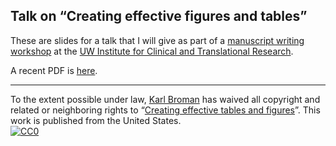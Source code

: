 ## Talk on &ldquo;Creating effective figures and tables&rdquo;

These are slides for a talk that I will give as part of a [manuscript
writing workshop](view-source:https://ictr.wisc.edu/SciWritingWorkshop) at the
[UW Institute for Clinical and Translational Research](http://ictr.wisc.edu).

A recent PDF is
[here](http://www.biostat.wisc.edu/~kbroman/presentations/ictr2014.pdf).

<hr/>

To the extent possible under law,
[Karl Broman](http://github.com/kbroman)
has waived all copyright and related or neighboring rights to
&ldquo;[Creating effective tables and figures](https://github.com/kbroman/Talk_Graphs/tree/iowastate2013)&rdquo;.
This work is published from the United States.
<br/>
[![CC0](http://i.creativecommons.org/p/zero/1.0/88x31.png)](http://creativecommons.org/publicdomain/zero/1.0/)

